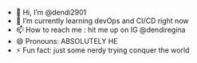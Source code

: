 - 👋 Hi, I’m @dendi2901
- 🌱 I’m currently learning devOps and CI/CD right now
- 📫 How to reach me : hit me up on IG @dendiregina
- 😄 Pronouns: ABSOLUTELY HE
- ⚡ Fun fact: just some nerdy trying conquer the world

<!---
dendi2901/dendi2901 is a ✨ special ✨ repository because its `README.md` (this file) appears on your GitHub profile.
You can click the Preview link to take a look at your changes.
--->
